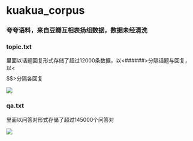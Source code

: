 # kuakua_corpus
### 夸夸语料，来自豆瓣互相表扬组数据，数据未经清洗

### topic.txt
里面以话题回复形式存储了超过12000条数据，以<######>分隔话题与回复，以<$$$$$$>分隔各回复

![](https://raw.githubusercontent.com/xiaopangxia/kuakua_corpus/master/kuakua_1.PNG)

### qa.txt
里面以问答对形式存储了超过145000个问答对

![](https://raw.githubusercontent.com/xiaopangxia/kuakua_corpus/master/kuakua_2.PNG)
